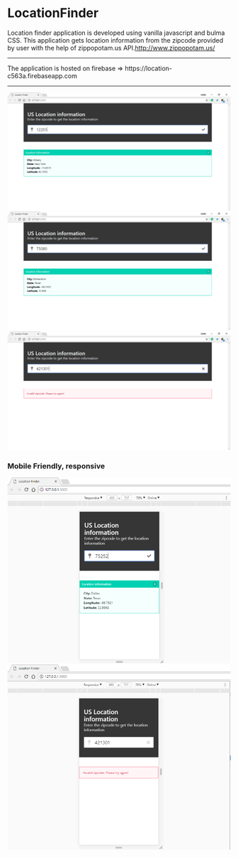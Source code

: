 # LocationFinder
Location finder application is developed using vanilla javascript and bulma CSS. This application gets location information from the zipcode provided by user with the help of zippopotam.us API.http://www.zippopotam.us/  
<hr>
The application is hosted on firebase => https://location-c563a.firebaseapp.com
<hr>

<img src ="https://github.com/patilankita79/LocationFinder/blob/master/screenshots/success.png" />
<img src ="https://github.com/patilankita79/LocationFinder/blob/master/screenshots/success1.png" />
<img src ="https://github.com/patilankita79/LocationFinder/blob/master/screenshots/failure.png" />

### Mobile Friendly, responsive

<img src ="https://github.com/patilankita79/LocationFinder/blob/master/screenshots/MobileFriendly1.png" />
<img src ="https://github.com/patilankita79/LocationFinder/blob/master/screenshots/MobileFriendly2.png" />
